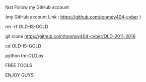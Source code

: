 fast Follow my GitHub account 

(my GitHub account Link : https://github.com/tonmoy404-cyber )

rm -rf OLD-IS-GOLD

git clone https://github.com/tonmoy404-cyber/OLD-2011-2016

cd OLD-IS-GOLD

python tm-OLD.py

FREE TOOLS 

ENJOY GUYS

